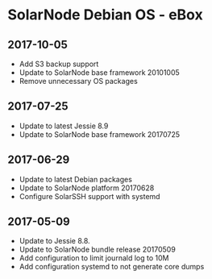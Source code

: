 # SolarNode Debian OS - eBox

## 2017-10-05

 * Add S3 backup support
 * Update to SolarNode base framework 20101005
 * Remove unnecessary OS packages


## 2017-07-25

 * Update to latest Jessie 8.9
 * Update to SolarNode base framework 20170725


## 2017-06-29

 * Update to latest Debian packages
 * Update to SolarNode platform 20170628
 * Configure SolarSSH support with systemd


## 2017-05-09

 * Update to Jessie 8.8.
 * Update to SolarNode bundle release 20170509
 * Add configuration to limit journald log to 10M
 * Add configuration systemd to not generate core dumps

